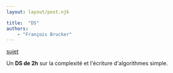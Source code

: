 ```yaml
---
layout: layout/post.njk

title:  "DS"
authors: 
    - "François Brucker"
---
```



[sujet](../ds_1_2021_2022.pdf)

Un **DS de 2h** sur la complexité et l'écriture d'algorithmes simple.
